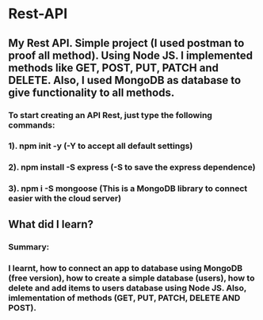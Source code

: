 # Rest-API
## My Rest API. Simple project (I used postman to proof all method). Using Node JS. I implemented methods like GET, POST, PUT, PATCH and DELETE. Also, I used MongoDB as database to give functionality to all methods.

### To start creating an API Rest, just type the following commands:
### 1). npm init -y (-Y to accept all default settings)
### 2). npm install -S express (-S to save the express dependence)
### 3). npm i -S mongoose (This is a MongoDB library to connect easier with the cloud server)

## What did I learn?
### Summary:
### I learnt, how to connect an app to database using MongoDB (free version), how to create a simple database (users), how to delete and add items to users database using Node JS. Also, imlementation of methods (GET, PUT, PATCH, DELETE AND POST).
